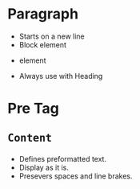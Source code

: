 # Paragraph


- Starts on a new line
- Block element
- <p> element
- Always use with Heading


# Pre Tag
## <pre>Content</pre>

- Defines preformatted text.
- Display as it is.
- Presevers spaces and line brakes.